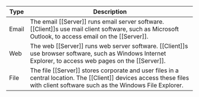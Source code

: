 
| Type  | Description                                                                                                                                                          |
|-------|----------------------------------------------------------------------------------------------------------------------------------------------------------------------|
| Email | The email [[Server]] runs email server software. [[Client]]s use mail client software, such as Microsoft Outlook, to access email on the [[Server]].                             |
| Web   | The web [[Server]] runs web server software. [[Client]]s use browser software, such as Windows Internet Explorer, to access web pages on the [[Server]].                         |
| File  | The file [[Server]] stores corporate and user files in a central location. The [[Client]] devices access these files with client software such as the Windows File Explorer. |
